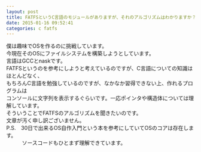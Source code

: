 ```yaml
---
layout: post
title: FATFSというC言語のモジュールがありますが、それのアルゴリズムはわかりますか？
date: 2015-01-16 09:52:41
categories: c fatfs
---
```

<!-- {% raw %} -->
<p>僕は趣味でOSを作るのに挑戦しています。<br>
今現在そのOSにファイルシステムを構築しようとしています。<br>
言語はGCCとnaskです。<br>
FATFSというのを参考にしようと考えているのですが、C言語についての知識はほとんどなく、<br>
もちろんC言語を勉強しているのですが、なかなか習得できない上、作れるプログラムは<br>
コンソールに文字列を表示するぐらいです。一応ポインタや構造体については理解しています。<br>
そういうことでFATFSのアルゴリズムを聞きたいのです。<br>
文章が汚く申し訳ございません。<br>
P.S.　30日で出来るOS自作入門という本を参考にしていてOSのコアは存在します。<br>
　　　ソースコードもひとまず理解できています。</p>
<!-- {% endraw %} -->
